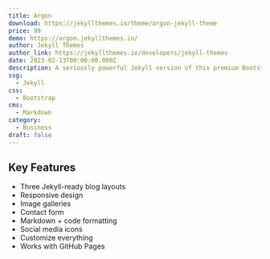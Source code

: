 ```yaml
---
title: Argon
download: https://jekyllthemes.io/theme/argon-jekyll-theme
price: 99
demo: https://argon.jekyllthemes.io/
author: Jekyll Themes
author_link: https://jekyllthemes.io/developers/jekyll-themes
date: 2023-02-13T00:00:00.000Z
description: A seriously powerful Jekyll version of this premium Bootstrap design system.
ssg:
  - Jekyll
css:
  - Bootstrap
cms:
  - Markdown
category:
  - Business
draft: false
---
```


## Key Features

- Three Jekyll-ready blog layouts
- Responsive design
- Image galleries
- Contact form
- Markdown + code formatting
- Social media icons
- Customize everything
- Works with GitHub Pages
